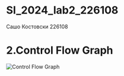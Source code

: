 # SI_2024_lab2_226108

Сашо Костовски 226108

# 2.Control Flow Graph
![Control Flow Graph](https://github.com/SashoKostovski/SI_2024_lab2_226108/assets/167024863/db3c2bf4-ecb1-416e-8457-b734f0db8235)
